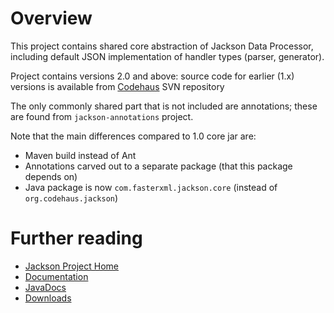 # Overview

This project contains shared core abstraction of Jackson Data Processor, including default JSON implementation of handler types (parser, generator).

Project contains versions 2.0 and above: source code for earlier (1.x) versions is available from [Codehaus](http://jackson.codehaus.org) SVN repository

The only commonly shared part that is not included are annotations; these are found from `jackson-annotations` project.

Note that the main differences compared to 1.0 core jar are:

* Maven build instead of Ant
* Annotations carved out to a separate package (that this package depends on)
* Java package is now `com.fasterxml.jackson.core` (instead of `org.codehaus.jackson`)

# Further reading

* [Jackson Project Home](http://wiki.fasterxml.com/JacksonHome)
* [Documentation](http://wiki.fasterxml.com/JacksonDocumentation)
 * [JavaDocs](http://wiki.fasterxml.com/JacksonJavaDocs)
* [Downloads](http://wiki.fasterxml.com/JacksonDownload)

